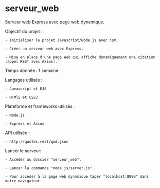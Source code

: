 # serveur_web
Serveur web Express avec page web dynamique.

Objectif du projet :

	- Initialiser le projet Javascript/Node.js avec npm.

	- Créer un serveur web avec Express.

	- Mise en place d'une page Web qui affiche dynamiquement une citation (appel REST avec Axios).

Temps donnée : 1 semaine

Langages utilisés :

	- Javascript et EJS

	- HTMl5 et CSS3

Plateforme et frameworks utilisés :

	- Node.js
	
	- Express et Axios

API utilisée :
	
	- http://quotes.rest/qod.json

Lancer le serveur:
	
	- Accéder au dossier "serveur_web".
	
	- Lancer la commande "node js/server.js".
	
	- Pour accèder à la page web dynamique taper "localhost:8080" dans votre navigateur.
